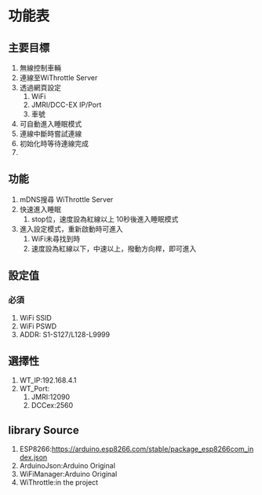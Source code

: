 # 功能表
## 主要目標
1. 無線控制車輛
2. 連線至WiThrottle Server
3. 透過網頁設定
   1. WiFi
   2. JMRI/DCC-EX IP/Port
   3. 車號
4. 可自動進入睡眠模式
5. 連線中斷時嘗試連線
6. 初始化時等待連線完成
7. 
## 功能
1. mDNS搜尋 WiThrottle Server
2. 快速進入睡眠
   1. stop位，速度設為紅線以上 10秒後進入睡眠模式
3. 進入設定模式，重新啟動時可進入
   1. WiFi未尋找到時
   2. 速度設為紅線以下，中速以上，撥動方向桿，即可進入

## 設定值
### 必須
1. WiFi SSID
2. WiFi PSWD 
3. ADDR: S1-S127/L128-L9999

## 選擇性
1. WT_IP:192.168.4.1
2. WT_Port:
   1. JMRI:12090
   2. DCCex:2560

## library Source
1. ESP8266:https://arduino.esp8266.com/stable/package_esp8266com_index.json
2. ArduinoJson:Arduino Original
3. WiFiManager:Arduino Original
4. WiThrottle:in the project